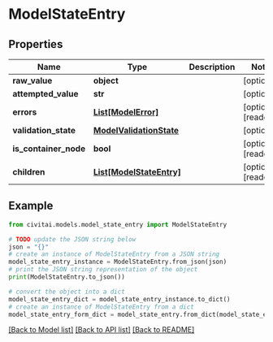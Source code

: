 # ModelStateEntry


## Properties

Name | Type | Description | Notes
------------ | ------------- | ------------- | -------------
**raw_value** | **object** |  | [optional] 
**attempted_value** | **str** |  | [optional] 
**errors** | [**List[ModelError]**](ModelError.md) |  | [optional] [readonly] 
**validation_state** | [**ModelValidationState**](ModelValidationState.md) |  | [optional] 
**is_container_node** | **bool** |  | [optional] [readonly] 
**children** | [**List[ModelStateEntry]**](ModelStateEntry.md) |  | [optional] [readonly] 

## Example

```python
from civitai.models.model_state_entry import ModelStateEntry

# TODO update the JSON string below
json = "{}"
# create an instance of ModelStateEntry from a JSON string
model_state_entry_instance = ModelStateEntry.from_json(json)
# print the JSON string representation of the object
print(ModelStateEntry.to_json())

# convert the object into a dict
model_state_entry_dict = model_state_entry_instance.to_dict()
# create an instance of ModelStateEntry from a dict
model_state_entry_form_dict = model_state_entry.from_dict(model_state_entry_dict)
```
[[Back to Model list]](../README.md#documentation-for-models) [[Back to API list]](../README.md#documentation-for-api-endpoints) [[Back to README]](../README.md)


